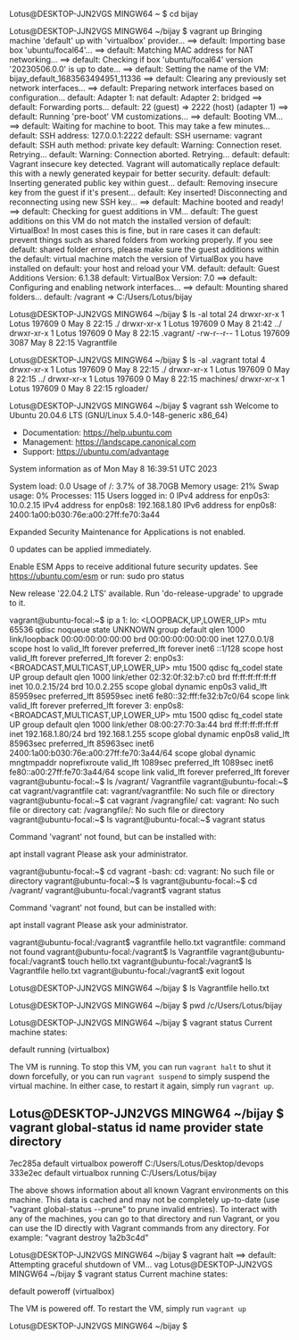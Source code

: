 
Lotus@DESKTOP-JJN2VGS MINGW64 ~
$ cd bijay

Lotus@DESKTOP-JJN2VGS MINGW64 ~/bijay
$ vagrant up
Bringing machine 'default' up with 'virtualbox' provider...
==> default: Importing base box 'ubuntu/focal64'...
==> default: Matching MAC address for NAT networking...
==> default: Checking if box 'ubuntu/focal64' version '20230506.0.0' is up to date...
==> default: Setting the name of the VM: bijay_default_1683563494951_11336
==> default: Clearing any previously set network interfaces...
==> default: Preparing network interfaces based on configuration...
    default: Adapter 1: nat
    default: Adapter 2: bridged
==> default: Forwarding ports...
    default: 22 (guest) => 2222 (host) (adapter 1)
==> default: Running 'pre-boot' VM customizations...
==> default: Booting VM...
==> default: Waiting for machine to boot. This may take a few minutes...
    default: SSH address: 127.0.0.1:2222
    default: SSH username: vagrant
    default: SSH auth method: private key
    default: Warning: Connection reset. Retrying...
    default: Warning: Connection aborted. Retrying...
    default:
    default: Vagrant insecure key detected. Vagrant will automatically replace
    default: this with a newly generated keypair for better security.
    default:
    default: Inserting generated public key within guest...
    default: Removing insecure key from the guest if it's present...
    default: Key inserted! Disconnecting and reconnecting using new SSH key...
==> default: Machine booted and ready!
==> default: Checking for guest additions in VM...
    default: The guest additions on this VM do not match the installed version of
    default: VirtualBox! In most cases this is fine, but in rare cases it can
    default: prevent things such as shared folders from working properly. If you see
    default: shared folder errors, please make sure the guest additions within the
    default: virtual machine match the version of VirtualBox you have installed on
    default: your host and reload your VM.
    default:
    default: Guest Additions Version: 6.1.38
    default: VirtualBox Version: 7.0
==> default: Configuring and enabling network interfaces...
==> default: Mounting shared folders...
    default: /vagrant => C:/Users/Lotus/bijay

Lotus@DESKTOP-JJN2VGS MINGW64 ~/bijay
$ ls -al
total 24
drwxr-xr-x 1 Lotus 197609    0 May  8 22:15 ./
drwxr-xr-x 1 Lotus 197609    0 May  8 21:42 ../
drwxr-xr-x 1 Lotus 197609    0 May  8 22:15 .vagrant/
-rw-r--r-- 1 Lotus 197609 3087 May  8 22:15 Vagrantfile

Lotus@DESKTOP-JJN2VGS MINGW64 ~/bijay
$ ls -al .vagrant
total 4
drwxr-xr-x 1 Lotus 197609 0 May  8 22:15 ./
drwxr-xr-x 1 Lotus 197609 0 May  8 22:15 ../
drwxr-xr-x 1 Lotus 197609 0 May  8 22:15 machines/
drwxr-xr-x 1 Lotus 197609 0 May  8 22:15 rgloader/

Lotus@DESKTOP-JJN2VGS MINGW64 ~/bijay
$ vagrant ssh
Welcome to Ubuntu 20.04.6 LTS (GNU/Linux 5.4.0-148-generic x86_64)

 * Documentation:  https://help.ubuntu.com
 * Management:     https://landscape.canonical.com
 * Support:        https://ubuntu.com/advantage

  System information as of Mon May  8 16:39:51 UTC 2023

  System load:             0.0
  Usage of /:              3.7% of 38.70GB
  Memory usage:            21%
  Swap usage:              0%
  Processes:               115
  Users logged in:         0
  IPv4 address for enp0s3: 10.0.2.15
  IPv4 address for enp0s8: 192.168.1.80
  IPv6 address for enp0s8: 2400:1a00:b030:76e:a00:27ff:fe70:3a44


Expanded Security Maintenance for Applications is not enabled.

0 updates can be applied immediately.

Enable ESM Apps to receive additional future security updates.
See https://ubuntu.com/esm or run: sudo pro status

New release '22.04.2 LTS' available.
Run 'do-release-upgrade' to upgrade to it.


vagrant@ubuntu-focal:~$ ip a
1: lo: <LOOPBACK,UP,LOWER_UP> mtu 65536 qdisc noqueue state UNKNOWN group default qlen 1000
    link/loopback 00:00:00:00:00:00 brd 00:00:00:00:00:00
    inet 127.0.0.1/8 scope host lo
       valid_lft forever preferred_lft forever
    inet6 ::1/128 scope host
       valid_lft forever preferred_lft forever
2: enp0s3: <BROADCAST,MULTICAST,UP,LOWER_UP> mtu 1500 qdisc fq_codel state UP group default qlen 1000
    link/ether 02:32:0f:32:b7:c0 brd ff:ff:ff:ff:ff:ff
    inet 10.0.2.15/24 brd 10.0.2.255 scope global dynamic enp0s3
       valid_lft 85959sec preferred_lft 85959sec
    inet6 fe80::32:fff:fe32:b7c0/64 scope link
       valid_lft forever preferred_lft forever
3: enp0s8: <BROADCAST,MULTICAST,UP,LOWER_UP> mtu 1500 qdisc fq_codel state UP group default qlen 1000
    link/ether 08:00:27:70:3a:44 brd ff:ff:ff:ff:ff:ff
    inet 192.168.1.80/24 brd 192.168.1.255 scope global dynamic enp0s8
       valid_lft 85963sec preferred_lft 85963sec
    inet6 2400:1a00:b030:76e:a00:27ff:fe70:3a44/64 scope global dynamic mngtmpaddr noprefixroute
       valid_lft 1089sec preferred_lft 1089sec
    inet6 fe80::a00:27ff:fe70:3a44/64 scope link
       valid_lft forever preferred_lft forever
vagrant@ubuntu-focal:~$ ls /vagrant/
Vagrantfile
vagrant@ubuntu-focal:~$ cat vagrant/vagrantfile
cat: vagrant/vagrantfile: No such file or directory
vagrant@ubuntu-focal:~$ cat vagrant /vagrangfile/
cat: vagrant: No such file or directory
cat: /vagrangfile/: No such file or directory
vagrant@ubuntu-focal:~$ ls
vagrant@ubuntu-focal:~$ vagrant status

Command 'vagrant' not found, but can be installed with:

apt install vagrant
Please ask your administrator.

vagrant@ubuntu-focal:~$ cd vagrant
-bash: cd: vagrant: No such file or directory
vagrant@ubuntu-focal:~$ ls
vagrant@ubuntu-focal:~$ cd /vagrant/
vagrant@ubuntu-focal:/vagrant$ vagrant status

Command 'vagrant' not found, but can be installed with:

apt install vagrant
Please ask your administrator.

vagrant@ubuntu-focal:/vagrant$ vagrantfile hello.txt
vagrantfile: command not found
vagrant@ubuntu-focal:/vagrant$ ls
Vagrantfile
vagrant@ubuntu-focal:/vagrant$ touch hello.txt
vagrant@ubuntu-focal:/vagrant$ ls
Vagrantfile  hello.txt
vagrant@ubuntu-focal:/vagrant$ exit
logout

Lotus@DESKTOP-JJN2VGS MINGW64 ~/bijay
$ ls
Vagrantfile  hello.txt

Lotus@DESKTOP-JJN2VGS MINGW64 ~/bijay
$ pwd
/c/Users/Lotus/bijay

Lotus@DESKTOP-JJN2VGS MINGW64 ~/bijay
$ vagrant status
Current machine states:

default                   running (virtualbox)

The VM is running. To stop this VM, you can run `vagrant halt` to
shut it down forcefully, or you can run `vagrant suspend` to simply
suspend the virtual machine. In either case, to restart it again,
simply run `vagrant up`.

Lotus@DESKTOP-JJN2VGS MINGW64 ~/bijay
$ vagrant global-status
id       name    provider   state    directory
-------------------------------------------------------------------------
7ec285a  default virtualbox poweroff C:/Users/Lotus/Desktop/devops
333e2ec  default virtualbox running  C:/Users/Lotus/bijay

The above shows information about all known Vagrant environments
on this machine. This data is cached and may not be completely
up-to-date (use "vagrant global-status --prune" to prune invalid
entries). To interact with any of the machines, you can go to that
directory and run Vagrant, or you can use the ID directly with
Vagrant commands from any directory. For example:
"vagrant destroy 1a2b3c4d"

Lotus@DESKTOP-JJN2VGS MINGW64 ~/bijay
$ vagrant halt
==> default: Attempting graceful shutdown of VM...
vag
Lotus@DESKTOP-JJN2VGS MINGW64 ~/bijay
$ vagrant status
Current machine states:

default                   poweroff (virtualbox)

The VM is powered off. To restart the VM, simply run `vagrant up`

Lotus@DESKTOP-JJN2VGS MINGW64 ~/bijay
$
